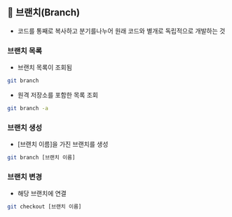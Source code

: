 ## 📌 브랜치(Branch)


- 코드를 통째로 복사하고 분기를나누어 원래 코드와 별개로 독립적으로 개발하는 것

 
###  브랜치 목록

- 브랜치 목록이 조회됨

```Bash
git branch
```
- 원격 저장소를 포함한 목록 조회
```Bash
git branch -a
```
 
### 브랜치 생성

- [브랜치 이름]을 가진 브랜치를 생성

```Bash
git branch [브랜치 이름]
```

### 브랜치 변경

- 해당 브랜치에 연결

```Bash
git checkout [브랜치 이름]
```
